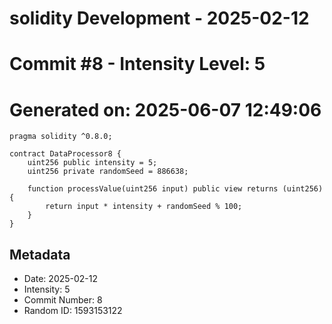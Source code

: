 ﻿# solidity Development - 2025-02-12
# Commit #8 - Intensity Level: 5
# Generated on: 2025-06-07 12:49:06
```solidity
pragma solidity ^0.8.0;

contract DataProcessor8 {
    uint256 public intensity = 5;
    uint256 private randomSeed = 886638;

    function processValue(uint256 input) public view returns (uint256) {
        return input * intensity + randomSeed % 100;
    }
}
```
## Metadata
- Date: 2025-02-12
- Intensity: 5
- Commit Number: 8
- Random ID: 1593153122
